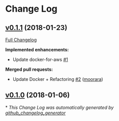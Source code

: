 # Change Log

## [v0.1.1](https://github.com/moorara/docker4aws/tree/v0.1.1) (2018-01-23)
[Full Changelog](https://github.com/moorara/docker4aws/compare/v0.1.0...v0.1.1)

**Implemented enhancements:**

- Update docker-for-aws [\#1](https://github.com/moorara/docker4aws/issues/1)

**Merged pull requests:**

- Update Docker + Refactoring [\#2](https://github.com/moorara/docker4aws/pull/2) ([moorara](https://github.com/moorara))

## [v0.1.0](https://github.com/moorara/docker4aws/tree/v0.1.0) (2018-01-06)


\* *This Change Log was automatically generated by [github_changelog_generator](https://github.com/skywinder/Github-Changelog-Generator)*